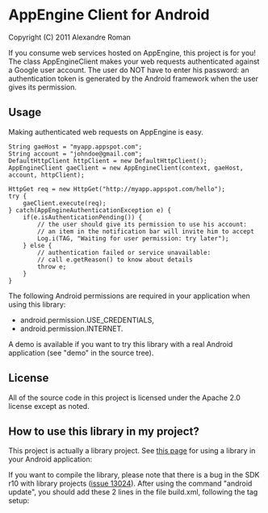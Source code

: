 AppEngine Client for Android
============================
Copyright (C) 2011 Alexandre Roman

If you consume web services hosted on AppEngine, this project is for you!
The class AppEngineClient makes your web requests authenticated against a Google
user account. The user do NOT have to enter his password: an authentication
token is generated by the Android framework when the user gives its permission.

Usage
-----

Making authenticated web requests on AppEngine is easy.

    String gaeHost = "myapp.appspot.com";
    String account = "johndoe@gmail.com";
    DefaultHttpClient httpClient = new DefaultHttpClient();
    AppEngineClient gaeClient = new AppEngineClient(context, gaeHost, account, httpClient);

    HttpGet req = new HttpGet("http://myapp.appspot.com/hello");
    try {
        gaeClient.execute(req);
    } catch(AppEngineAuthenticationException e) {
    	if(e.isAuthenticationPending()) {
    		// the user should give its permission to use his account:
    		// an item in the notification bar will invite him to accept
    		Log.i(TAG, "Waiting for user permission: try later");
    	} else {
    	    // authentication failed or service unavailable:
    	    // call e.getReason() to know about details
    		throw e;
    	}
    }

The following Android permissions are required in your application when using
this library:

 * android.permission.USE_CREDENTIALS,
 * android.permission.INTERNET.

A demo is available if you want to try this library with a real Android
application (see "demo" in the source tree).

License
-------

All of the source code in this project is licensed under the
Apache 2.0 license except as noted.

How to use this library in my project?
--------------------------------------

This project is actually a library project.
See [this page](http://developer.android.com/guide/developing/projects/projects-cmdline.html#ReferencingLibraryProject) for using a library in your Android application:

If you want to compile the library, please note that there is a bug in the SDK
r10 with library projects ([issue 13024](http://code.google.com/p/android/issues/detail?id=13024)).
After using the command "android update", you should add these 2 lines in the
file build.xml, following the tag setup:
    <!-- fix compile error with SDK r10: http://code.google.com/p/android/issues/detail?id=13024 -->
    <path id="android.libraries.src"><path refid="project.libraries.src" /></path>
    <path id="android.libraries.jars"><path refid="project.libraries.jars" /></path>
